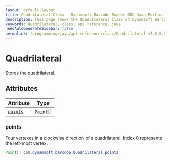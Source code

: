 ```yaml
---
layout: default-layout
title: Quadrilateral Class - Dynamsoft Barcode Reader SDK Java Edition API Reference
description: This page shows the Quadrilateral Class of Dynamsoft Barcode Reader SDK Java Edition API Reference.
keywords: Quadrilateral, class, api reference, java
needAutoGenerateSidebar: false
permalink: /programming/java/api-reference/class/Quadrilateral-v7.6.0.html
---
```



# Quadrilateral
Stores the quadrilateral. 
  

## Attributes
  
| Attribute | Type |
|---------- | ---- |
| [`points`](#points) | [`Point`](Point.md)[] |


### points
Four vertexes in a clockwise direction of a quadrilateral. Index 0 represents the left-most vertex. 
```java
Point[] com.dynamsoft.barcode.Quadrilateral.points
```



